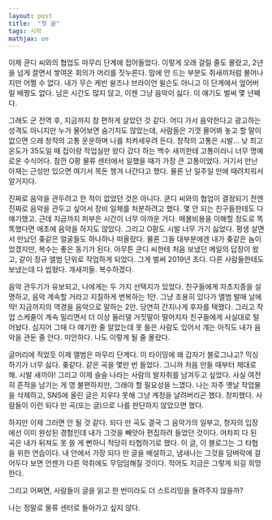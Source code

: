 ```yaml
---
layout: post
title:  "첫 글"
tags: 시작
mathjax: on
---
```


이제 쿤디 씨와의 협업도 마무리 단계에 접어들었다.
이렇게 오래 걸릴 줄도 몰랐고, 2년을 넘게 끌면서 쌓여온 회의가 머리를 짓누른다. 맘에 안 드는 부분도 쥐새끼처럼 불어나지만 어쩔 수 없다.
내가 무슨 케빈 쉴즈나 브라이언 윌슨도 아니고 이 단계에서 엎어버릴 배짱도 없다. 남은 시간도 많지 않고, 이젠 그냥 음악이 싫다. 이 얘기도 벌써 몇 년째다.

그래도 군 전역 후, 지금까지 참 편하게 살았던 것 같다.
어디 가서 음악한다고 광고하는 성격도 아니지만 누가 물어보면 숨기지도 않았는데, 사람들은 기껏 물어봐 놓고 할 말이 없으면 으레 창작의 고통 운운하며 나를 치켜세우려 든다.
창작의 고통은 시발... 낮 최고 온도가 35도일 때 집이랑 작업실만 왔다 갔다 하는 백수 새끼한테 고통이라니 너무 명예로운 수식어다.
잠깐 O팡 물류 센터에서 일했을 때가 가장 큰 고통이었다. 거기서 만난 아재는 근성만 있으면 여기서 목돈 챙겨 나간다고 했다. 물론 난 일주일 만에 때려치워서 알거지다.

진짜로 음악을 관두려고 한 적이 없었던 것은 아니다.
쿤디 씨와의 협업이 결정되기 전엔 진짜로 음악을 관두고 싶어서 장비 일체를 처분하려고 했다. 몇 안 되는 친구들한테도 다 얘기했고.
근데 지금까지 퍼부은 시간이 너무 아까운 거다. 매몰비용을 이해할 정도로 똑똑했다면 애초에 음악을 하지도 않았다. 그리고 O팡도 시발 너무 가기 싫었다.
평생 살면서 만났던 좆같은 얼굴들도 하나하나 떠올랐다. 물론 그들 대부분에겐 내가 좆같은 놈이었겠지만, 복수는 좋은 동기가 된다.
아무튼 쿤디 씨한테 처음 보냈던 메일의 답장이 왔고, 같이 정규 앨범 단위로 작업하게 되었다. 그게 벌써 2019년 초다.
다른 사람들한테도 보냈는데 다 씹혔다. 개새끼들. 복수하겠다.

음악 관두기가 유보되고, 나에게는 두 가지 선택지가 있었다. 친구들에게 자초지종을 설명하고, 음악 계속할 거라고 지질하게 번복하는 1안. 그냥 조용히 있다가 앨범 발매 날에 딱!
지금까지의 역경을 음악으로 말하는 2안. 당연히 간지나게 후자를 택했다. 그리고 작업 스케줄이 계속 밀리면서 더 이상 둘러댈 거짓말이 떨어지자 친구들에게 사실대로 털어놨다.
심지어 그때 다 얘기한 줄 알았는데 못 들은 사람도 있어서 걔는 아직도 내가 음악을 관둔 줄 안다. 미안하다. 나도 이렇게 될 줄 몰랐다.

글머리에 적었듯 이제 앨범은 마무리 단계다.
이 타이밍에 왜 갑자기 블로그냐고? 믹싱하기가 너무 싫다. 좆같다. 같은 곡을 몇만 번 들었다. 그니까 처음 만들 때부터 제대로 해. 시발 새끼야!
그리고 이제 슬슬 나라는 사람의 발자취를 남겨두고 싶었다. 사실 여전히 흔적을 남기는 게 영 불편하지만, 그래야 할 필요성을 느꼈다.
나는 자주 옛날 작업물을 삭제하고, SNS에 올린 글은 지우다 못해 그냥 계정을 날려버리곤 했다. 창피했다. 사람들이 이런 되다 만 곡(또는 글)으로 나를 판단하지 않았으면 했다.

하지만 이제 그러면 안 될 것 같다. 되다 만 곡도 결국 그 음악가의 일부고, 청자의 입장에선 이미 완성된 경험인데 내가 그것을 빼앗아 편집하려 들었던 것이다.
어차피 다 된 곡은 내가 뒤져도 못 쓸 게 뻔하니 적당히 타협하기로 했다. 이 글, 이 블로그는 그 타협을 위한 연습이다.
내 안에서 가장 되다 만 글을 배설하고, 냄새나는 그것을 담벼락에 걸어두다 보면 언젠가 다른 악취에도 무덤덤해질 것이다. 적어도 지금은 그렇게 되길 희망한다.

그리고 어쩌면, 사람들이 글을 읽고 한 번이라도 더 스트리밍을 돌려주지 않을까?

나는 정말로 물류 센터로 돌아가고 싶지 않다.
